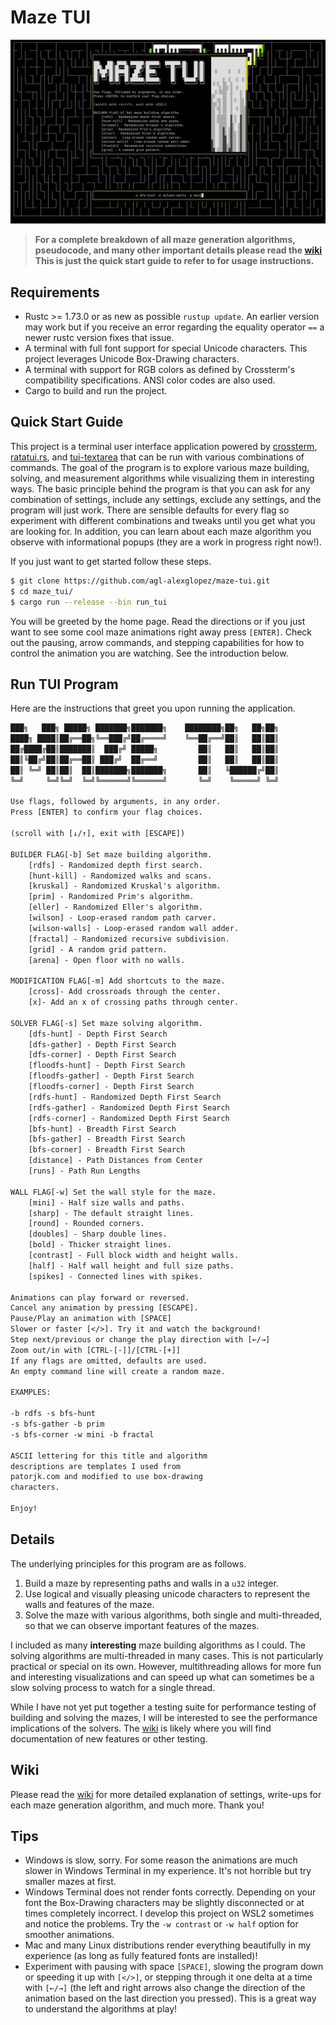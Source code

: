 # Maze TUI

![demo](/images/demo.gif)

> **For a complete breakdown of all maze generation algorithms, pseudocode, and many other important details please read the [wiki](https://github.com/agl-alexglopez/maze-tui/wiki) This is just the quick start guide to refer to for usage instructions.**

## Requirements

- Rustc >= 1.73.0 or as new as possible `rustup update`. An earlier version may work but if you receive an error regarding the equality operator `==` a newer rustc version fixes that issue.
- A terminal with full font support for special Unicode characters. This project leverages Unicode Box-Drawing characters.
- A terminal with support for RGB colors as defined by Crossterm's compatibility specifications. ANSI color codes are also used.
- Cargo to build and run the project.

## Quick Start Guide

This project is a terminal user interface application powered by [crossterm](https://github.com/crossterm-rs/crossterm), [ratatui.rs](https://github.com/ratatui-org/ratatui), and [tui-textarea](https://github.com/rhysd/tui-textarea) that can be run with various combinations of commands. The goal of the program is to explore various maze building, solving, and measurement algorithms while visualizing them in interesting ways. The basic principle behind the program is that you can ask for any combination of settings, include any settings, exclude any settings, and the program will just work. There are sensible defaults for every flag so experiment with different combinations and tweaks until you get what you are looking for. In addition, you can learn about each maze algorithm you observe with informational popups (they are a work in progress right now!).

If you just want to get started follow these steps.

```zsh
$ git clone https://github.com/agl-alexglopez/maze-tui.git
$ cd maze_tui/
$ cargo run --release --bin run_tui
```

You will be greeted by the home page. Read the directions or if you just want to see some cool maze animations right away press `[ENTER]`. Check out the pausing, arrow commands, and stepping capabilities for how to control the animation you are watching. See the introduction below.

## Run TUI Program

Here are the instructions that greet you upon running the application.

```txt
███╗   ███╗ █████╗ ███████╗███████╗    ████████╗██╗   ██╗██╗
████╗ ████║██╔══██╗╚══███╔╝██╔════╝    ╚══██╔══╝██║   ██║██║
██╔████╔██║███████║  ███╔╝ █████╗         ██║   ██║   ██║██║
██║╚██╔╝██║██╔══██║ ███╔╝  ██╔══╝         ██║   ██║   ██║██║
██║ ╚═╝ ██║██║  ██║███████╗███████╗       ██║   ╚██████╔╝██║
╚═╝     ╚═╝╚═╝  ╚═╝╚══════╝╚══════╝       ╚═╝    ╚═════╝ ╚═╝

Use flags, followed by arguments, in any order.
Press [ENTER] to confirm your flag choices.

(scroll with [↓/↑], exit with [ESCAPE])

BUILDER FLAG[-b] Set maze building algorithm.
    [rdfs] - Randomized depth first search.
    [hunt-kill] - Randomized walks and scans.
    [kruskal] - Randomized Kruskal's algorithm.
    [prim] - Randomized Prim's algorithm.
    [eller] - Randomized Eller's algorithm.
    [wilson] - Loop-erased random path carver.
    [wilson-walls] - Loop-erased random wall adder.
    [fractal] - Randomized recursive subdivision.
    [grid] - A random grid pattern.
    [arena] - Open floor with no walls.

MODIFICATION FLAG[-m] Add shortcuts to the maze.
    [cross]- Add crossroads through the center.
    [x]- Add an x of crossing paths through center.

SOLVER FLAG[-s] Set maze solving algorithm.
    [dfs-hunt] - Depth First Search
    [dfs-gather] - Depth First Search
    [dfs-corner] - Depth First Search
    [floodfs-hunt] - Depth First Search
    [floodfs-gather] - Depth First Search
    [floodfs-corner] - Depth First Search
    [rdfs-hunt] - Randomized Depth First Search
    [rdfs-gather] - Randomized Depth First Search
    [rdfs-corner] - Randomized Depth First Search
    [bfs-hunt] - Breadth First Search
    [bfs-gather] - Breadth First Search
    [bfs-corner] - Breadth First Search
    [distance] - Path Distances from Center
    [runs] - Path Run Lengths

WALL FLAG[-w] Set the wall style for the maze.
    [mini] - Half size walls and paths.
    [sharp] - The default straight lines.
    [round] - Rounded corners.
    [doubles] - Sharp double lines.
    [bold] - Thicker straight lines.
    [contrast] - Full block width and height walls.
    [half] - Half wall height and full size paths.
    [spikes] - Connected lines with spikes.

Animations can play forward or reversed.
Cancel any animation by pressing [ESCAPE].
Pause/Play an animation with [SPACE]
Slower or faster [</>]. Try it and watch the background!
Step next/previous or change the play direction with [←/→]
Zoom out/in with [CTRL-[-]]/[CTRL-[+]]
If any flags are omitted, defaults are used.
An empty command line will create a random maze.

EXAMPLES:

-b rdfs -s bfs-hunt
-s bfs-gather -b prim
-s bfs-corner -w mini -b fractal

ASCII lettering for this title and algorithm
descriptions are templates I used from
patorjk.com and modified to use box-drawing
characters.

Enjoy!
```

## Details

The underlying principles for this program are as follows.

1. Build a maze by representing paths and walls in a `u32` integer.
2. Use logical and visually pleasing unicode characters to represent the walls and features of the maze.
3. Solve the maze with various algorithms, both single and multi-threaded, so that we can observe important features of the mazes.

I included as many **interesting** maze building algorithms as I could. The solving algorithms are multi-threaded in many cases. This is not particularly practical or special on its own. However, multithreading allows for more fun and interesting visualizations and can speed up what can sometimes be a slow solving process to watch for a single thread.

While I have not yet put together a testing suite for performance testing of building and solving the mazes, I will be interested to see the performance implications of the solvers. The [wiki](https://github.com/agl-alexglopez/maze-tui/wiki) is likely where you will find documentation of new features or other testing.

## Wiki

Please read the [wiki](https://github.com/agl-alexglopez/maze-tui/wiki) for more detailed explanation of settings, write-ups for each maze generation algorithm, and much more. Thank you!

## Tips

- Windows is slow, sorry. For some reason the animations are much slower in Windows Terminal in my experience. It's not horrible but try smaller mazes at first.
- Windows Terminal does not render fonts correctly. Depending on your font the Box-Drawing characters may be slightly disconnected or at times completely incorrect. I develop this project on WSL2 sometimes and notice the problems. Try the `-w contrast` or `-w half` option for smoother animations.
- Mac and many Linux distributions render everything beautifully in my experience (as long as fully featured fonts are installed)!
- Experiment with pausing with space `[SPACE]`, slowing the program down or speeding it up with `[</>]`, or stepping through it one delta at a time with `[←/→]` (the left and right arrows also change the direction of the animation based on the last direction you pressed). This is a great way to understand the algorithms at play!
